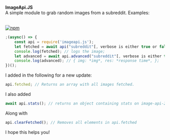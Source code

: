 **ImageApi.JS**<br>
A simple module to grab random images from a subreddit. Examples:<br><br>

[![npm](https://img.shields.io/npm/dt/imageapi.js.svg?style=for-the-badge)](https://npmjs.com/package/imageapi.js)

```js
;(async() => {
    const api = require('imageapi.js');
    let fetched = await api("subreddit"[, verbose is either true or false])
    console.log(fetched); // logs the image;
    let advanced = await api.advanced("subreddit"[, verbose is either true or false]);
    console.log(advanced); // { img: *img*, res: *response time*, };
})();
```

I added in the following for a new update:

```js
api.fetched; // Returns an array with all images fetched.
```

I also added

```js
await api.stats(); // returns an object containing stats on image-api-2 .glitch.me (async)
```

Along with

```js
api.clearFetched(); // Removes all elements in api.fetched
```

I hope this helps you!

